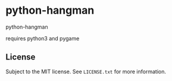 # python-hangman

python-hangman

requires python3 and pygame

## License

Subject to the MIT license. See `LICENSE.txt` for more information.
